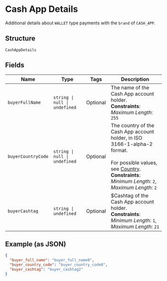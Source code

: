 
# Cash App Details

Additional details about `WALLET` type payments with the `brand` of `CASH_APP`.

## Structure

`CashAppDetails`

## Fields

| Name | Type | Tags | Description |
|  --- | --- | --- | --- |
| `buyerFullName` | `string \| null \| undefined` | Optional | The name of the Cash App account holder.<br>**Constraints**: *Maximum Length*: `255` |
| `buyerCountryCode` | `string \| null \| undefined` | Optional | The country of the Cash App account holder, in ISO 3166-1-alpha-2 format.<br><br>For possible values, see [Country](entity:Country).<br>**Constraints**: *Minimum Length*: `2`, *Maximum Length*: `2` |
| `buyerCashtag` | `string \| undefined` | Optional | $Cashtag of the Cash App account holder.<br>**Constraints**: *Minimum Length*: `1`, *Maximum Length*: `21` |

## Example (as JSON)

```json
{
  "buyer_full_name": "buyer_full_name0",
  "buyer_country_code": "buyer_country_code0",
  "buyer_cashtag": "buyer_cashtag2"
}
```

